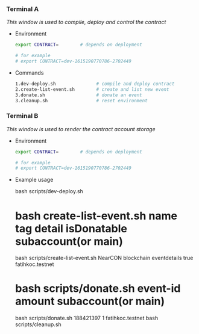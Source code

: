 
### Terminal **A**

*This window is used to compile, deploy and control the contract*
- Environment
  ```sh
  export CONTRACT=        # depends on deployment

  # for example
  # export CONTRACT=dev-1615190770786-2702449
  ```

- Commands
  ```sh
  1.dev-deploy.sh               # compile and deploy contract
  2.create-list-event.sh        # create and list new event
  3.donate.sh                   # donate an event
  3.cleanup.sh                  # reset environment
  ```

### Terminal **B**

*This window is used to render the contract account storage*
- Environment
  ```sh
  export CONTRACT=        # depends on deployment

  # for example
  # export CONTRACT=dev-1615190770786-2702449
  ```

- Example usage

    bash scripts/dev-deploy.sh
    # bash create-list-event.sh name tag detail isDonatable subaccount(or main)
    bash scripts/create-list-event.sh NearCON blockchain eventdetails true fatihkoc.testnet
    # bash scripts/donate.sh event-id amount subaccount(or main)
    bash scripts/donate.sh 188421397 1 fatihkoc.testnet
    bash scripts/cleanup.sh